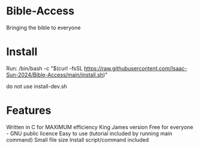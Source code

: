 # Bible-Access
Bringing the bible to everyone

# Install
Run:
/bin/bash -c "$(curl -fsSL https://raw.githubusercontent.com/Isaac-Sun-2024/Bible-Access/main/install.sh)"

do not use install-dev.sh

# Features
Written in C for MAXIMUM efficiency
King James version
Free for everyone - GNU public licence
Easy to use (tutorial included by running main command)
Small file size
Install script/command included
